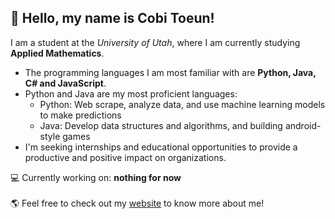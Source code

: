 <h2>👋 Hello, my name is Cobi Toeun!</h2>

I am a student at the <em>University of Utah</em>, where I am currently studying <strong>Applied Mathematics</strong>.

- The programming languages I am most familiar with are <strong>Python, Java, C# and JavaScript</strong>. 
- Python and Java are my most proficient languages:
  -  Python: Web scrape, analyze data, and use machine learning models to make predictions
  -  Java: Develop data structures and algorithms, and building android-style games 
- I'm seeking internships and educational opportunities to provide a productive and positive impact on organizations.

💻 Currently working on: <strong>nothing for now</strong> <br></br>
🌎 Feel free to check out my [website](https://www.cobitoeun.com) to know more about me!

